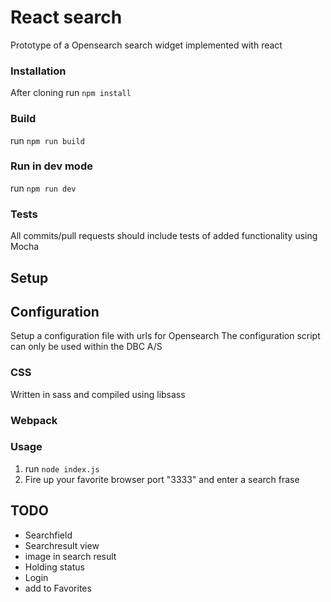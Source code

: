 # React search

Prototype of a Opensearch search widget implemented with react

### Installation
After cloning run `npm install`

### Build
run `npm run build`

### Run in dev mode
run `npm run dev`


### Tests
All commits/pull requests should include tests of added functionality using Mocha

## Setup

## Configuration
Setup a configuration file with urls for Opensearch
The configuration script can only be used within the DBC A/S

### CSS
Written in sass and compiled using libsass

### Webpack

### Usage
1. run `node index.js`
2. Fire up your favorite browser port "3333" and enter a search frase

## TODO
- Searchfield
- Searchresult view
- image in search result
- Holding status
- Login
- add to Favorites
